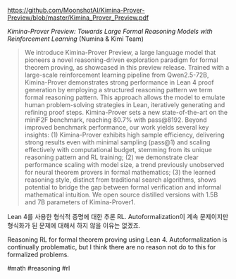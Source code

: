 https://github.com/MoonshotAI/Kimina-Prover-Preview/blob/master/Kimina_Prover_Preview.pdf

*Kimina-Prover Preview: Towards Large Formal Reasoning Models with Reinforcement Learning* (Numina & Kimi Team)

> We introduce Kimina-Prover Preview, a large language model that pioneers a novel reasoning-driven exploration paradigm for formal theorem proving, as showcased in this preview release. Trained with a large-scale reinforcement learning pipeline from Qwen2.5-72B, Kimina-Prover demonstrates strong performance in Lean 4 proof generation by employing a structured reasoning pattern we term formal reasoning pattern. This approach allows the model to emulate human problem-solving strategies in Lean, iteratively generating and refining proof steps. Kimina-Prover sets a new state-of-the-art on the miniF2F benchmark, reaching 80.7% with pass@8192. Beyond improved benchmark performance, our work yields several key insights: (1) Kimina-Prover exhibits high sample efficiency, delivering strong results even with minimal sampling (pass@1) and scaling effectively with computational budget, stemming from its unique reasoning pattern and RL training; (2) we demonstrate clear performance scaling with model size, a trend previously unobserved for neural theorem provers in formal mathematics; (3) the learned reasoning style, distinct from traditional search algorithms, shows potential to bridge the gap between formal verification and informal mathematical intuition. We open source distilled versions with 1.5B and 7B parameters of Kimina-Prover1.

Lean 4를 사용한 형식적 증명에 대한 추론 RL. Autoformalization이 계속 문제이지만 형식화가 된 문제에 대해서 하지 않을 이유는 없겠죠.

<english>
Reasoning RL for formal theorem proving using Lean 4. Autoformalization is continually problematic, but I think there are no reason not do to this for formalized problems.
</english>

#math #reasoning #rl 